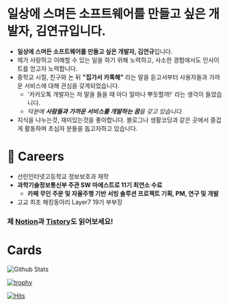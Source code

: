 # 일상에 스며든 소프트웨어를 만들고 싶은 개발자, 김연규입니다.

- **일상에 스며든 소프트웨어를 만들고 싶은 개발자, 김연규**입니다.
- 제가 사랑하고 이해할 수 있는 일을 하기 위해 노력하고, 사소한 경험에서도 인사이트를 얻고자 노력합니다.
- 중학교 시절, 친구와 논 뒤 **"집가서 카톡해"** 라는 말을 듣고서부터 사용자들과 가까운 서비스에 대해 관심을 갖게되었습니다.
    - '카카오톡 개발자는 저 말을 들을 때 마다 얼마나 뿌듯할까!' 라는 생각이 들었습니다.
    - *덕분에 **사람들과 가까운 서비스를 개발하는 꿈**을 갖고 있습니다.*
- 지식을 나누는것, 재미있는것을 좋아합니다. 블로그나 생활코딩과 같은 곳에서 즐겁게 활동하며 초심자 분들을 돕고자하고 있습니다.

# 🥇 Careers

- 선린인터넷고등학교 정보보호과 재학
- **과학기술정보통신부 주관 SW 마에스트로 11기 최연소 수료**
  - **카페 무인 주문 및 자율주행 기반 서빙 솔루션 프로젝트 기획, PM, 연구 및 개발**
- 고교 최초 해킹동아리 Layer7 19기 부부장

### 제 [Notion](https://thegreatyeongyu.notion.site/190e44e8b10a49849fc9165866ba8b41)과 [Tistory](https://code-yeongyu.tistory.com)도 읽어보세요!

# Cards

![Github Stats](https://github-readme-stats.vercel.app/api?username=code-yeongyu&count_private=true&show_icons=true&include_all_commits=true)  

[![trophy](https://github-profile-trophy.vercel.app/?username=code-yeongyu&theme=flat&column=4)](https://github.com/ryo-ma/github-profile-trophy)


[![Hits](https://hits.seeyoufarm.com/api/count/incr/badge.svg?url=https%3A%2F%2Fgithub.com%2Fcode-yeongyu&count_bg=%2379C83D&title_bg=%23555555&icon=github.svg&icon_color=%23E7E7E7&title=today+%2F+total&edge_flat=false&include_all_commits=true)](https://hits.seeyoufarm.com)
